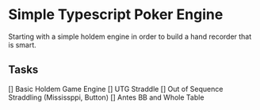 # Simple Typescript Poker Engine

Starting with a simple holdem engine in order to build a hand recorder that is smart.

## Tasks

[] Basic Holdem Game Engine
[] UTG Straddle
[] Out of Sequence Straddling (Mississppi, Button)
[] Antes BB and Whole Table

